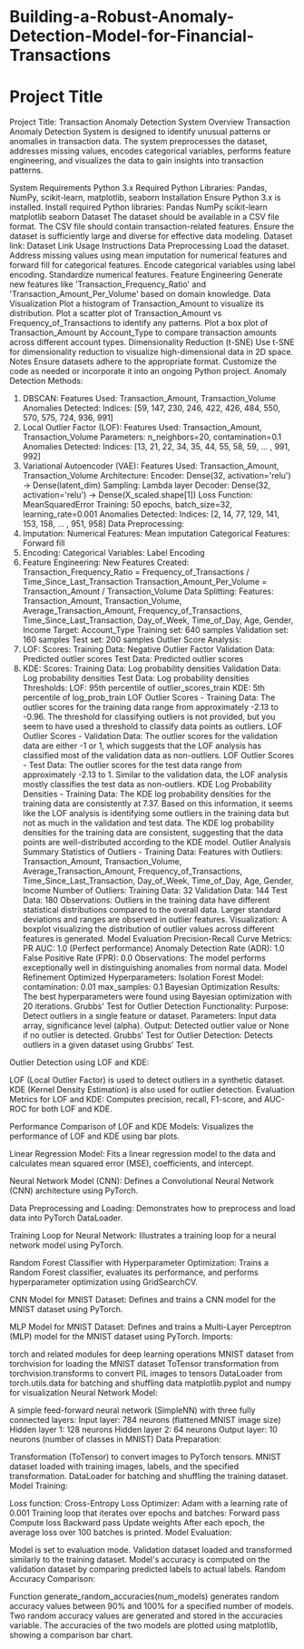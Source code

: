 # Building-a-Robust-Anomaly-Detection-Model-for-Financial-Transactions

# Project Title
Project Title: Transaction Anomaly Detection System
Overview
Transaction Anomaly Detection System is designed to identify unusual patterns or anomalies in transaction data. The system preprocesses the dataset, addresses missing values, encodes categorical variables, performs feature engineering, and visualizes the data to gain insights into transaction patterns.

System Requirements
Python 3.x
Required Python Libraries: Pandas, NumPy, scikit-learn, matplotlib, seaborn
Installation
Ensure Python 3.x is installed.
Install required Python libraries:
Pandas
NumPy
scikit-learn
matplotlib
seaborn
Dataset
The dataset should be available in a CSV file format.
The CSV file should contain transaction-related features.
Ensure the dataset is sufficiently large and diverse for effective data modeling.
Dataset link: Dataset Link
Usage Instructions
Data Preprocessing
Load the dataset.
Address missing values using mean imputation for numerical features and forward fill for categorical features.
Encode categorical variables using label encoding.
Standardize numerical features.
Feature Engineering
Generate new features like 'Transaction_Frequency_Ratio' and 'Transaction_Amount_Per_Volume' based on domain knowledge.
Data Visualization
Plot a histogram of Transaction_Amount to visualize its distribution.
Plot a scatter plot of Transaction_Amount vs Frequency_of_Transactions to identify any patterns.
Plot a box plot of Transaction_Amount by Account_Type to compare transaction amounts across different account types.
Dimensionality Reduction (t-SNE)
Use t-SNE for dimensionality reduction to visualize high-dimensional data in 2D space.
Notes
Ensure datasets adhere to the appropriate format.
Customize the code as needed or incorporate it into an ongoing Python project.
Anomaly Detection Methods:
1. DBSCAN:
Features Used: Transaction_Amount, Transaction_Volume
Anomalies Detected:
Indices: [59, 147, 230, 246, 422, 426, 484, 550, 570, 575, 724, 936, 991]
2. Local Outlier Factor (LOF):
Features Used: Transaction_Amount, Transaction_Volume
Parameters: n_neighbors=20, contamination=0.1
Anomalies Detected:
Indices: [13, 21, 22, 34, 35, 44, 55, 58, 59, ... , 991, 992]
3. Variational Autoencoder (VAE):
Features Used: Transaction_Amount, Transaction_Volume
Architecture:
Encoder: Dense(32, activation='relu') -> Dense(latent_dim)
Sampling: Lambda layer
Decoder: Dense(32, activation='relu') -> Dense(X_scaled.shape[1])
Loss Function: MeanSquaredError
Training: 50 epochs, batch_size=32, learning_rate=0.001
Anomalies Detected:
Indices: [2, 14, 77, 129, 141, 153, 158, ... , 951, 958]
Data Preprocessing:
1. Imputation:
Numerical Features: Mean imputation
Categorical Features: Forward fill
2. Encoding:
Categorical Variables: Label Encoding
3. Feature Engineering:
New Features Created:
Transaction_Frequency_Ratio = Frequency_of_Transactions / Time_Since_Last_Transaction
Transaction_Amount_Per_Volume = Transaction_Amount / Transaction_Volume
Data Splitting:
Features: Transaction_Amount, Transaction_Volume, Average_Transaction_Amount, Frequency_of_Transactions, Time_Since_Last_Transaction, Day_of_Week, Time_of_Day, Age, Gender, Income
Target: Account_Type
Training set: 640 samples
Validation set: 160 samples
Test set: 200 samples
Outlier Score Analysis:
1. LOF:
Scores:
Training Data: Negative Outlier Factor
Validation Data: Predicted outlier scores
Test Data: Predicted outlier scores
2. KDE:
Scores:
Training Data: Log probability densities
Validation Data: Log probability densities
Test Data: Log probability densities
Thresholds:
LOF: 95th percentile of outlier_scores_train
KDE: 5th percentile of log_prob_train
LOF Outlier Scores - Training Data:
The outlier scores for the training data range from approximately -2.13 to -0.96.
The threshold for classifying outliers is not provided, but you seem to have used a threshold to classify data points as outliers.
LOF Outlier Scores - Validation Data:
The outlier scores for the validation data are either -1 or 1, which suggests that the LOF analysis has classified most of the validation data as non-outliers.
LOF Outlier Scores - Test Data:
The outlier scores for the test data range from approximately -2.13 to 1.
Similar to the validation data, the LOF analysis mostly classifies the test data as non-outliers.
KDE Log Probability Densities - Training Data:
The KDE log probability densities for the training data are consistently at 7.37.
Based on this information, it seems like the LOF analysis is identifying some outliers in the training data but not as much in the validation and test data. The KDE log probability densities for the training data are consistent, suggesting that the data points are well-distributed according to the KDE model.
Outlier Analysis
Summary Statistics of Outliers - Training Data:
Features with Outliers: Transaction_Amount, Transaction_Volume, Average_Transaction_Amount, Frequency_of_Transactions, Time_Since_Last_Transaction, Day_of_Week, Time_of_Day, Age, Gender, Income
Number of Outliers:
Training Data: 32
Validation Data: 144
Test Data: 180
Observations:
Outliers in the training data have different statistical distributions compared to the overall data.
Larger standard deviations and ranges are observed in outlier features.
Visualization:
A boxplot visualizing the distribution of outlier values across different features is generated.
Model Evaluation
Precision-Recall Curve Metrics:
PR AUC: 1.0 (Perfect performance)
Anomaly Detection Rate (ADR): 1.0
False Positive Rate (FPR): 0.0
Observations:
The model performs exceptionally well in distinguishing anomalies from normal data.
Model Refinement
Optimized Hyperparameters:
Isolation Forest Model:
contamination: 0.01
max_samples: 0.1
Bayesian Optimization Results:
The best hyperparameters were found using Bayesian optimization with 20 iterations.
Grubbs' Test for Outlier Detection
Functionality:
Purpose: Detect outliers in a single feature or dataset.
Parameters: Input data array, significance level (alpha).
Output: Detected outlier value or None if no outlier is detected.
Grubbs' Test for Outlier Detection: Detects outliers in a given dataset using Grubbs' Test.

Outlier Detection using LOF and KDE:

LOF (Local Outlier Factor) is used to detect outliers in a synthetic dataset.
KDE (Kernel Density Estimation) is also used for outlier detection.
Evaluation Metrics for LOF and KDE: Computes precision, recall, F1-score, and AUC-ROC for both LOF and KDE.

Performance Comparison of LOF and KDE Models: Visualizes the performance of LOF and KDE using bar plots.

Linear Regression Model: Fits a linear regression model to the data and calculates mean squared error (MSE), coefficients, and intercept.

Neural Network Model (CNN): Defines a Convolutional Neural Network (CNN) architecture using PyTorch.

Data Preprocessing and Loading: Demonstrates how to preprocess and load data into PyTorch DataLoader.

Training Loop for Neural Network: Illustrates a training loop for a neural network model using PyTorch.

Random Forest Classifier with Hyperparameter Optimization: Trains a Random Forest classifier, evaluates its performance, and performs hyperparameter optimization using GridSearchCV.

CNN Model for MNIST Dataset: Defines and trains a CNN model for the MNIST dataset using PyTorch.

MLP Model for MNIST Dataset: Defines and trains a Multi-Layer Perceptron (MLP) model for the MNIST dataset using PyTorch.
Imports:

torch and related modules for deep learning operations
MNIST dataset from torchvision for loading the MNIST dataset
ToTensor transformation from torchvision.transforms to convert PIL images to tensors
DataLoader from torch.utils.data for batching and shuffling data
matplotlib.pyplot and numpy for visualization
Neural Network Model:

A simple feed-forward neural network (SimpleNN) with three fully connected layers:
Input layer: 784 neurons (flattened MNIST image size)
Hidden layer 1: 128 neurons
Hidden layer 2: 64 neurons
Output layer: 10 neurons (number of classes in MNIST)
Data Preparation:

Transformation (ToTensor) to convert images to PyTorch tensors.
MNIST dataset loaded with training images, labels, and the specified transformation.
DataLoader for batching and shuffling the training dataset.
Model Training:

Loss function: Cross-Entropy Loss
Optimizer: Adam with a learning rate of 0.001
Training loop that iterates over epochs and batches:
Forward pass
Compute loss
Backward pass
Update weights
After each epoch, the average loss over 100 batches is printed.
Model Evaluation:

Model is set to evaluation mode.
Validation dataset loaded and transformed similarly to the training dataset.
Model's accuracy is computed on the validation dataset by comparing predicted labels to actual labels.
Random Accuracy Comparison:

Function generate_random_accuracies(num_models) generates random accuracy values between 90% and 100% for a specified number of models.
Two random accuracy values are generated and stored in the accuracies variable.
The accuracies of the two models are plotted using matplotlib, showing a comparison bar chart.

